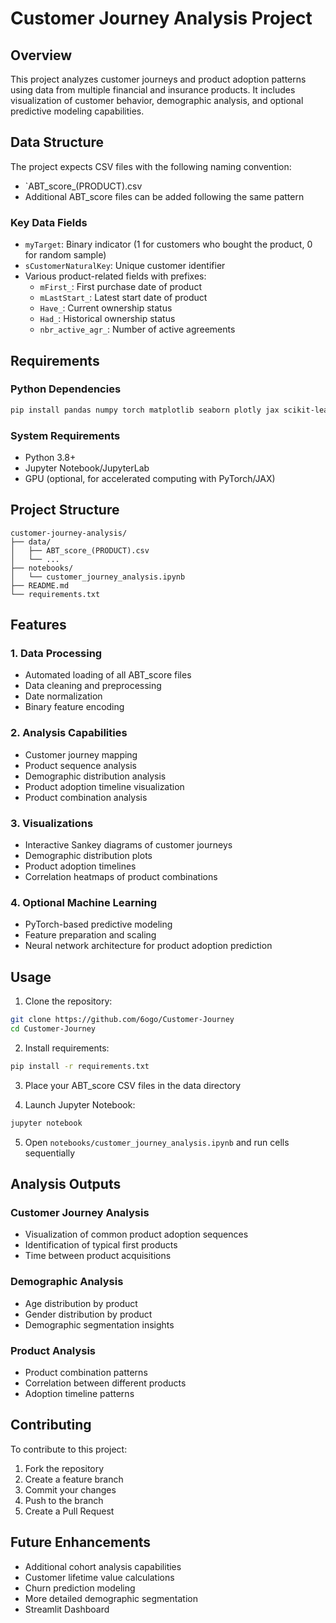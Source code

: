 # Customer Journey Analysis Project

## Overview
This project analyzes customer journeys and product adoption patterns using data from multiple financial and insurance products. It includes visualization of customer behavior, demographic analysis, and optional predictive modeling capabilities.

## Data Structure
The project expects CSV files with the following naming convention:
- `ABT_score_(PRODUCT).csv
- Additional ABT_score files can be added following the same pattern

### Key Data Fields
- `myTarget`: Binary indicator (1 for customers who bought the product, 0 for random sample)
- `sCustomerNaturalKey`: Unique customer identifier
- Various product-related fields with prefixes:
  - `mFirst_`: First purchase date of product
  - `mLastStart_`: Latest start date of product
  - `Have_`: Current ownership status
  - `Had_`: Historical ownership status
  - `nbr_active_agr_`: Number of active agreements

## Requirements

### Python Dependencies
```bash
pip install pandas numpy torch matplotlib seaborn plotly jax scikit-learn
```

### System Requirements
- Python 3.8+
- Jupyter Notebook/JupyterLab
- GPU (optional, for accelerated computing with PyTorch/JAX)

## Project Structure
```
customer-journey-analysis/
├── data/
│   ├── ABT_score_(PRODUCT).csv
│   └── ...
├── notebooks/
│   └── customer_journey_analysis.ipynb
├── README.md
└── requirements.txt
```

## Features

### 1. Data Processing
- Automated loading of all ABT_score files
- Data cleaning and preprocessing
- Date normalization
- Binary feature encoding

### 2. Analysis Capabilities
- Customer journey mapping
- Product sequence analysis
- Demographic distribution analysis
- Product adoption timeline visualization
- Product combination analysis

### 3. Visualizations
- Interactive Sankey diagrams of customer journeys
- Demographic distribution plots
- Product adoption timelines
- Correlation heatmaps of product combinations

### 4. Optional Machine Learning
- PyTorch-based predictive modeling
- Feature preparation and scaling
- Neural network architecture for product adoption prediction

## Usage

1. Clone the repository:
```bash
git clone https://github.com/6ogo/Customer-Journey
cd Customer-Journey
```

2. Install requirements:
```bash
pip install -r requirements.txt
```

3. Place your ABT_score CSV files in the data directory

4. Launch Jupyter Notebook:
```bash
jupyter notebook
```

5. Open `notebooks/customer_journey_analysis.ipynb` and run cells sequentially

## Analysis Outputs

### Customer Journey Analysis
- Visualization of common product adoption sequences
- Identification of typical first products
- Time between product acquisitions

### Demographic Analysis
- Age distribution by product
- Gender distribution by product
- Demographic segmentation insights

### Product Analysis
- Product combination patterns
- Correlation between different products
- Adoption timeline patterns

## Contributing
To contribute to this project:
1. Fork the repository
2. Create a feature branch
3. Commit your changes
4. Push to the branch
5. Create a Pull Request

## Future Enhancements
- Additional cohort analysis capabilities
- Customer lifetime value calculations
- Churn prediction modeling
- More detailed demographic segmentation
- Streamlit Dashboard